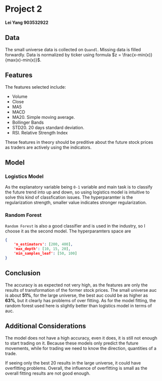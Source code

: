 # Project 2

**Lei Yang 903532922**

## Data

The small universe data is collected on `Quandl`. Missing data is filled forwardly. Data is normalized by ticker using formula $z = \frac{x-min(x)}{max(x)-min(x)}$. 

## Features

The features selected include:
+ Volume 
+ Close
+ MA5
+ MACD
+ MA20. Simple moving average.
+ Bollinger Bands
+ STD20. 20 days standard deviation.
+ RSI. Relative Strength Index

These features in theory should be preditive about the future stock prices as traders are actively using the indicators.

## Model

### Logistics Model

As the explanatory variable being `0-1` variable and main task is to classify the future trend into up and down, so using logistics model is intuitive to solve this kind of classfication issues. The hyperparamter is the regularization strength, smaller value indicates stronger regularization. 

### Random Forest

`Random Forest` is also a good classifier and is used in the industry, so I choose it as the second model. The hyperparamters space are

```json
{
    'n_estimators': [200, 400],
    'max_depth': [10, 15, 20],
    'min_samples_leaf': [50, 100]
}
```


## Conclusion

The accuracy is as expected not very high, as the features are only the results of transformation of the former stock prices. The small universe auc is about **51%**, for the large universe, the best auc could be as higher as **63%**, but it clearly has problems of over fitting. As for the model fitting, the random forest used here is slightly better than logistics model in terms of auc.

## Additional Considerations

The model does not have a high accuracy, even it does, it is still not enough to start trading on it. Because these models only predict the future movements, while for trading we need to know the direction, quantities of a trade.

If seeing only the best 20 results in the large universe, it could have overfitting problems. Overall, the influence of overfitting is small as the overall fitting results are not good enough.


